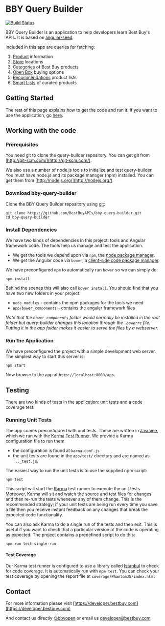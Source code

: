 # BBY Query Builder

[![Build Status](https://travis-ci.org/BestBuyAPIs/bby-query-builder.svg)](https://travis-ci.org/BestBuyAPIs/bby-query-builder)

BBY Query Builder is an application to help developers learn Best Buy's APIs. It is based on [angular-seed](https://github.com/angular/angular-seed).

Included in this app are queries for fetching:

1. [Product][products-tab] information
1. [Store][stores-tab] locations
1. [Categories][categories-tab] of Best Buy products
1. [Open Box][open-box-tab] buying options
1. [Recommendations][recommendations-tab] product lists
1. [Smart Lists][smart-lists-tab] of curated products

## Getting Started

The rest of this page explains how to get the code and run it. If you want to use the application, go [here](http://bestbuyapis.github.io/bby-query-builder).

## Working with the code
### Prerequisites

You need git to clone the query-builder repository. You can get git from
[http://git-scm.com/](http://git-scm.com/).

We also use a number of node.js tools to initialize and test query-builder. You must have node.js and
its package manager (npm) installed. You can get them from [http://nodejs.org/](http://nodejs.org/).

### Download bby-query-builder

Clone the BBY Query Builder repository using [git][git]:

```
git clone https://github.com/BestBuyAPIs/bby-query-builder.git
cd bby-query-builder
```

### Install Dependencies

We have two kinds of dependencies in this project: tools and Angular framework code. The tools help
us manage and test the application.

* We get the tools we depend upon via `npm`, the [node package manager][npm].
* We get the Angular code via `bower`, a [client-side code package manager][bower].

We have preconfigured `npm` to automatically run `bower` so we can simply do:

```
npm install
```

Behind the scenes this will also call `bower install`. You should find that you have two new
folders in your project.

* `node_modules` - contains the npm packages for the tools we need
* `app/bower_components` - contains the angular framework files

*Note that the `bower_components` folder would normally be installed in the root folder but
query-builder changes this location through the `.bowerrc` file. Putting it in the app folder makes
it easier to serve the files by a webserver.*

### Run the Application

We have preconfigured the project with a simple development web server. The simplest way to start
this server is:

```
npm start
```

Now browse to the app at `http://localhost:8000/app`.

## Testing

There are two kinds of tests in the application: unit tests and a code coverage test.

### Running Unit Tests

The app comes preconfigured with unit tests. These are written in
[Jasmine][jasmine], which we run with the [Karma Test Runner][karma]. We provide a Karma
configuration file to run them.

* the configuration is found at `karma.conf.js`
* the unit tests are found in the `app/test/` directory and are named as `..._test.js`.

The easiest way to run the unit tests is to use the supplied npm script:

```
npm test
```

This script will start the [Karma][karma] test runner to execute the unit tests. Moreover, Karma will sit and
watch the source and test files for changes and then re-run the tests whenever any of them change.
This is the recommended strategy; if your unit tests are being run every time you save a file then
you receive instant feedback on any changes that break the expected code functionality.

You can also ask Karma to do a single run of the tests and then exit. This is useful if you want to
check that a particular version of the code is operating as expected. The project contains a
predefined script to do this:

```
npm run test-single-run
```
#### Test Coverage
Our Karma test runner is configured to use a library called [Istanbul][istanbul] to check for code coverage. It is automatically run with `npm test`. You can check your test coverage by opening the report file at `coverage/PhantomJS/index.html`

## Contact

For more information please visit [https://developer.bestbuy.com](https://developer.bestbuy.com)

And contact us directly [@bbyopen](https://twitter.com/bbyopen) or email us [developer@bestbuy.com](mailto:developer@bestbuy.com).


[angular]: http://angularjs.org/
[git]: http://git-scm.com/
[bower]: http://bower.io
[npm]: https://www.npmjs.org/
[node]: http://nodejs.org
[jasmine]: http://jasmine.github.io
[karma]: http://karma-runner.github.io
[grunt]: http://gruntjs.com/
[zeroclipboard]: https://github.com/zeroclipboard/zeroclipboard
[istanbul]: https://gotwarlost.github.io/istanbul/
[stores-tab]: https://bestbuyapis.github.io/bby-query-builder/#/stores
[products-tab]: https://bestbuyapis.github.io/bby-query-builder/#/productSearch
[categories-tab]: https://bestbuyapis.github.io/bby-query-builder/#/categories
[open-box-tab]: https://bestbuyapis.github.io/bby-query-builder/#/openbox
[recommendations-tab]: https://bestbuyapis.github.io/bby-query-builder/#/recommendations
[smart-lists-tab]:https://bestbuyapis.github.io/bby-query-builder/#/smartlists